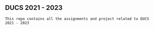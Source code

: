 ## DUCS 2021 - 2023

```
This repo contains all the assignments and project related to DUCS 2021 - 2023

```